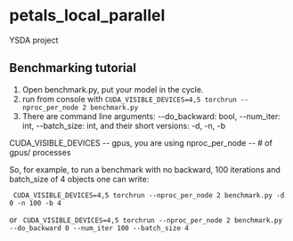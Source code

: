 # petals_local_parallel
YSDA project


## Benchmarking tutorial

1. Open benchmark.py, put your model in the cycle. 
2. run from console with ```CUDA_VISIBLE_DEVICES=4,5 torchrun --nproc_per_node 2 benchmark.py```
3. There are command line arguments: --do_backward: bool, --num_iter: int, --batch_size: int, 
and their short versions: -d, -n, -b

CUDA_VISIBLE_DEVICES -- gpus, you are using
nproc_per_node       -- # of gpus/ processes

So, for example, to run a benchmark with no backward, 100 iterations and batch_size of 4 objects 
one can write: 

``` CUDA_VISIBLE_DEVICES=4,5 torchrun --nproc_per_node 2 benchmark.py -d 0 -n 100 -b 4```

or ``` CUDA_VISIBLE_DEVICES=4,5 torchrun --nproc_per_node 2 benchmark.py --do_backward 0 --num_iter 100 --batch_size 4```
